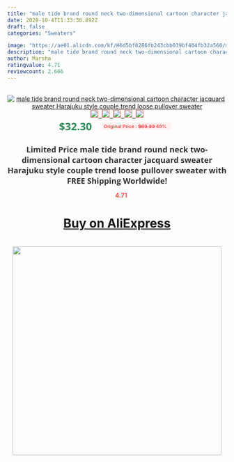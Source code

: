 ```yaml
---
title: "male tide brand round neck two-dimensional cartoon character jacquard sweater Harajuku style couple trend loose pullover sweater"
date: 2020-10-4T11:33:36.892Z
draft: false
categories: "Sweaters"

image: "https://ae01.alicdn.com/kf/H6d5bf8286fb243cbb039bf404fb32a560/male-tide-brand-round-neck-two-dimensional-cartoon-character-jacquard-sweater-Harajuku-style-couple-trend-loose.jpg"
description: "male tide brand round neck two-dimensional cartoon character jacquard sweater Harajuku style couple trend loose pullover sweater"
author: Marsha
ratingvalue: 4.71
reviewcount: 2.666
---
```

<br>
<div style="text-align: center;">
<a href="https://s.click.aliexpress.com/e/_A5yAZn" target="_blank" rel="nofollow noopener noreferrer"><img alt="male tide brand round neck two-dimensional cartoon character jacquard sweater Harajuku style couple trend loose pullover sweater" class="magnifier-image" src="https://ae01.alicdn.com/kf/H6d5bf8286fb243cbb039bf404fb32a560/male-tide-brand-round-neck-two-dimensional-cartoon-character-jacquard-sweater-Harajuku-style-couple-trend-loose.jpg_640x640.jpg">
<br>
<img style="border:1px solid salmon" src="https://ae01.alicdn.com/kf/H6d5bf8286fb243cbb039bf404fb32a560/male-tide-brand-round-neck-two-dimensional-cartoon-character-jacquard-sweater-Harajuku-style-couple-trend-loose.jpg_120x120.jpg">&nbsp;&nbsp;<img style="border:1px solid salmon" src="https://ae01.alicdn.com/kf/Ha82827834eaf44df82beef3543d8dc015/male-tide-brand-round-neck-two-dimensional-cartoon-character-jacquard-sweater-Harajuku-style-couple-trend-loose.jpg_120x120.jpg">&nbsp;&nbsp;<img style="border:1px solid salmon" src="https://ae01.alicdn.com/kf/H29d45be86ff541469aa7c80a220aed45h/male-tide-brand-round-neck-two-dimensional-cartoon-character-jacquard-sweater-Harajuku-style-couple-trend-loose.jpg_120x120.jpg">&nbsp;&nbsp;<img style="border:1px solid salmon" src="https://ae01.alicdn.com/kf/H620d6509f7d04f66805444d08d35c177w/male-tide-brand-round-neck-two-dimensional-cartoon-character-jacquard-sweater-Harajuku-style-couple-trend-loose.jpg_120x120.jpg">&nbsp;&nbsp;<img style="border:1px solid salmon" src="https://ae01.alicdn.com/kf/Hb4cb1adb6a6544e096f75629e9308237L/male-tide-brand-round-neck-two-dimensional-cartoon-character-jacquard-sweater-Harajuku-style-couple-trend-loose.jpg_120x120.jpg"></a></div><br0>
<div style="text-align: center;"><span style="background-color: white; border: 0px; box-sizing: border-box; color: seagreen; display: inline-block; font-family: &quot;open sans&quot; , &quot;arial&quot; , &quot;helvetica&quot; , sans-serif , &quot;heiti&quot;; font-size: 24px; font-stretch: inherit; font-weight: 700; line-height: inherit; margin: 0px 10px 0px 0px; padding: 0px; vertical-align: middle;">$32.30 </span>
<span style="background: rgb(255 , 241 , 241); border-radius: 3px; border: 0px; box-sizing: border-box; color: #ff4747; display: inline-block; font-family: inherit; font-size: 12px; font-stretch: inherit; font-style: inherit; font-variant: inherit; font-weight: 600; line-height: inherit; margin: 0px; padding: 2px 5px; transform: scale(0.9); vertical-align: middle;">Original Price : <b style="text-decoration: line-through;">$63.33 </b> 49%&nbsp;&nbsp;</span></div>
<h1 style="color: #333333; display: inline-block; font-family: &quot;open sans&quot; , &quot;arial&quot; , &quot;helvetica&quot; , sans-serif , &quot;heiti&quot;; font-size: 18px; font-stretch: inherit; font-weight: 700; text-align: center;">Limited Price male tide brand round neck two-dimensional cartoon character jacquard sweater Harajuku style couple trend loose pullover sweater with FREE Shipping Worldwide!</h1>
<div style="color: #ff4747; text-align: center;">
<img src="https://4.bp.blogspot.com/-M0ZcTcb-5uY/XleCXlxnR4I/AAAAAAAAAEc/OrjgMkXV1oMQFaCRZj5HQwOCBcu3w1FegCPcBGAYYCw/s1600/star.png" style="height: 15px;">&nbsp;<b>4.71</b></div>
<div class="button_cont" align="center"><a class="buynow_a" href="https://s.click.aliexpress.com/e/_A5yAZn" target="_blank" rel="nofollow noopener noreferrer"><H1>Buy on AliExpress</H1></a></div><br>
<div class="separator" style="clear: both; text-align: center;">
<img src="https://lh3.googleusercontent.com/-pTy5HemUv9M/XlePHvY0dAI/AAAAAAAAAE4/0nX5iRUoIWY8eMW9Dpxeirr157OZliDIgCLcBGAsYHQ/s1600/badge.gif" width="480">
</div>
